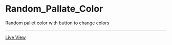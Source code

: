 # Random_Pallate_Color
Random pallet color with button to change colors
<hr/>
<a href="https://ziad-ahmed22.github.io/Random_Pallate_Color/">Live View</a>
